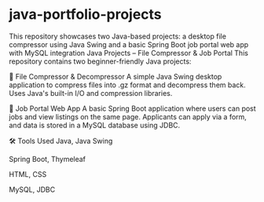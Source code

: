# java-portfolio-projects
This repository showcases two Java-based projects: a desktop file compressor using Java Swing and a basic Spring Boot job portal web app with MySQL integration 
Java Projects – File Compressor & Job Portal
This repository contains two beginner-friendly Java projects:

🔹 File Compressor & Decompressor
A simple Java Swing desktop application to compress files into .gz format and decompress them back. Uses Java's built-in I/O and compression libraries.

🔹 Job Portal Web App
A basic Spring Boot application where users can post jobs and view listings on the same page. Applicants can apply via a form, and data is stored in a MySQL database using JDBC.

🛠 Tools Used
Java, Java Swing

Spring Boot, Thymeleaf

HTML, CSS

MySQL, JDBC
